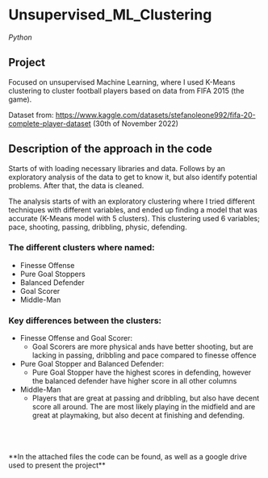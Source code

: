 # Unsupervised_ML_Clustering
*Python*
<br>
## Project 
Focused on unsupervised Machine Learning, where I used K-Means clustering to cluster football players based on data from FIFA 2015 (the game).

Dataset from: https://www.kaggle.com/datasets/stefanoleone992/fifa-20-complete-player-dataset (30th of November 2022)

## Description of the approach in the code
Starts of with loading necessary libraries and data. Follows by an exploratory analysis of the data to get to know it, but also identify potential problems. After that, the data is cleaned.

The analysis starts of with an exploratory clustering where I tried different techniques with different variables, and ended up finding a model that was accurate (K-Means model with 5 clusters). This clustering used 6 variables; pace, shooting, passing, dribbling, physic, defending.

### The different clusters where named:
- Finesse Offense
- Pure Goal Stoppers
- Balanced Defender
- Goal Scorer
- Middle-Man

### Key differences between the clusters:
- Finesse Offense and Goal Scorer:
    - Goal Scorers are more physical ands have better shooting, but are lacking in passing, dribbling and pace compared to finesse offence
- Pure Goal Stopper and Balanced Defender:
    - Pure Goal Stopper have the highest scores in defending, however the balanced defender have higher score in all other columns
- Middle-Man
    - Players that are great at passing and dribbling, but also have decent score all around. The are most likely playing in the midfield and are great at playmaking, but also decent at finishing and defending.
<br>
<br>
<br>
**In the attached files the code can be found, as well as a google drive used to present the project**
